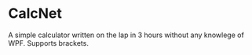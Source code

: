 # CalcNet
A simple calculator written on the lap in 3 hours without any knowlege of WPF. Supports brackets.

